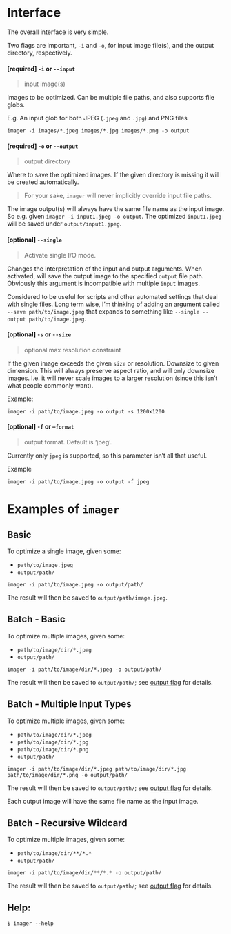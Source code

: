 # Interface
The overall interface is very simple.

Two flags are important, `-i` and `-o`, for input image file(s), and the output directory, respectively. 

#### [required] `-i` or `--input` 
> input image(s)

Images to be optimized. Can be multiple file paths, and also supports file globs.

E.g. An input glob for both JPEG (`.jpeg` and `.jpg`) and PNG files
```
imager -i images/*.jpeg images/*.jpg images/*.png -o output
```  

#### [required] `-o` or `--output`
> output directory

Where to save the optimized images. If the given directory is missing it will be created automatically. 
> For your sake, `imager` will never implicitly override input file paths. 

The image output(s) will always have the same file name as the input image. So e.g. given `imager -i input1.jpeg -o output`. The optimized `input1.jpeg` will be saved under `output/input1.jpeg`. 

#### [optional] `--single`
> Activate single I/O mode.

Changes the interpretation of the input and output arguments. When activated, will save the output image to the specified `output` file path. Obviously this argument is incompatible with multiple `input` images.

Considered to be useful for scripts and other automated settings that deal with single files. Long term wise, I’m thinking of adding an argument called `--save path/to/image.jpeg` that expands to something like `--single --output path/to/image.jpeg`.

#### [optional] `-s` or `--size`
> optional max resolution constraint 

If the given image exceeds the given `size` or resolution. Downsize to given dimension. This will always preserve aspect ratio, and will only downsize images. I.e. it will never scale images to a larger resolution (since this isn’t what people commonly want). 

Example:
```shell
imager -i path/to/image.jpeg -o output -s 1200x1200
```

#### [optional] `-f` or `—format`
> output format. Default is ‘jpeg’.

Currently only `jpeg` is supported, so this parameter isn’t all that useful. 
 
Example
```shell
imager -i path/to/image.jpeg -o output -f jpeg
```

# Examples of `imager`

## Basic

To optimize a single image, given some:
* `path/to/image.jpeg`
* `output/path/`

```shell
imager -i path/to/image.jpeg -o output/path/
```

The result will then be saved to `output/path/image.jpeg`.

## Batch - Basic

To optimize multiple images, given some:
* `path/to/image/dir/*.jpeg`
* `output/path/`

```shell
imager -i path/to/image/dir/*.jpeg -o output/path/
```

The result will then be saved to `output/path/`; see [output flag](https://github.com/imager-io/imager/blob/master/docs/imager-opt.md#imager-opt) for details.

## Batch - Multiple Input Types

To optimize multiple images, given some:
* `path/to/image/dir/*.jpeg`
* `path/to/image/dir/*.jpg`
* `path/to/image/dir/*.png`
* `output/path/`

```shell
imager -i path/to/image/dir/*.jpeg path/to/image/dir/*.jpg path/to/image/dir/*.png -o output/path/
```

The result will then be saved to `output/path/`; see [output flag](https://github.com/imager-io/imager/blob/master/docs/imager-opt.md#imager-opt) for details.

Each output image will have the same file name as the input image. 

## Batch - Recursive Wildcard

To optimize multiple images, given some:
* `path/to/image/dir/**/*.*`
* `output/path/`

```shell
imager -i path/to/image/dir/**/*.* -o output/path/
```

The result will then be saved to `output/path/`; see [output flag](https://github.com/imager-io/imager/blob/master/docs/imager-opt.md#imager-opt) for details.


## Help:
```shell
$ imager --help
```
